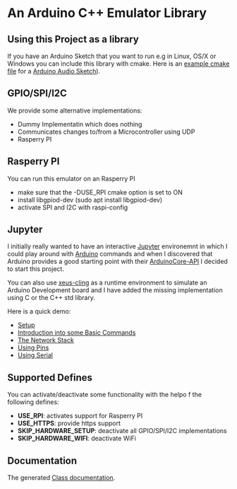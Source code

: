 # An Arduino C++ Emulator Library

## Using this Project as a library

If you have an Arduino Sketch that you want to run e.g in Linux, OS/X or Windows you can include this library with cmake. 
Here is an [example cmake file](https://github.com/pschatzmann/arduino-audio-tools/blob/main/examples/examples-desktop/generator/CMakeLists.txt) for a [Arduino Audio Sketch](https://github.com/pschatzmann/arduino-audio-tools/tree/main/examples/examples-desktop/generator)).

## GPIO/SPI/I2C

We provide some alternative implementations:

- Dummy Implementatin which does nothing
- Communicates changes to/from a Microcontroller using UDP
- Rasperry PI 

## Rasperry PI

You can run this emulator on an Rasperry PI

- make sure that the -DUSE_RPI cmake option is set to ON
- install libgpiod-dev (sudo apt install libgpiod-dev)
- activate SPI and I2C with raspi-config


## Jupyter

I initially really wanted to have an interactive [Jupyter](https://jupyter.org/) environemnt in which I could play around with [Arduino](https://www.arduino.cc/) commands and when I discovered that Arduino provides a good starting point with their [ArduinoCore-API](https://github.com/arduino/ArduinoCore-API/tree/105276f8d81413391b14a3dc6c80180ee9e33d56) I decided to start this project.

You can also use [xeus-cling](https://github.com/jupyter-xeus/xeus-cling) as a runtime environment to simulate an Arduino Development board and I have added the missing implementation using C or the C++ std library.

Here is a quick demo:

- [Setup](examples/jupyter/01-Setup.ipynb)
- [Introduction into some Basic Commands](examples/jupyter/02-BasicCommands.ipynb)
- [The Network Stack](examples/jupyter/03-Network.ipynb)
- [Using Pins](examples/jupyter/04-Pins.ipynb)
- [Using Serial](examples/jupyter/05-Serial.ipynb)

## Supported Defines

You can activate/deactivate some functionality with the helpo f the following defines:

- __USE_RPI__: activates support for Rasperry PI
- __USE_HTTPS__: provide https support
- __SKIP_HARDWARE_SETUP__: deactivate all GPIO/SPI/I2C implementations
- __SKIP_HARDWARE_WIFI__: deactivate WiFi

## Documentation

The generated [Class documentation](https://pschatzmann.github.io/Arduino-Emulator/html/annotated.html). 


